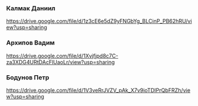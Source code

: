 ### Калмак Даниил
https://drive.google.com/file/d/1z3cE6e5dZ9yFNGbYg_BLCinP_PB62hRU/view?usp=sharing
### Архипов Вадим
https://drive.google.com/file/d/1Xvjfjpd8c7C-za3XDG4URtDAcFlUaoLr/view?usp=sharing
### Бодунов Петр
https://drive.google.com/file/d/1V3veRrJVZV_pAk_X7v9ioTDIPrQbFRZh/view?usp=sharing
